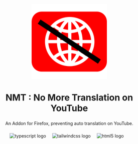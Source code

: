 <div align="center">
  <img src="./assets/icons/icon.svg" alt="Project description"/>
</div>

###

<h1 align="center">NMT : No More Translation on YouTube</h1>

###

<p align="center">An Addon for Firefox, preventing auto translation on YouTube.</p>

###

<div align="center">
  <img src="https://cdn.jsdelivr.net/gh/devicons/devicon/icons/typescript/typescript-original.svg" height="40" alt="typescript logo" title="typescript logo" />
  <img width="12" />
  <img src="https://cdn.simpleicons.org/tailwindcss/06B6D4" height="40" alt="tailwindcss logo" title="tailwindcss logo" />
  <img width="12" />
  <img src="https://cdn.jsdelivr.net/gh/devicons/devicon/icons/html5/html5-original.svg" height="30" alt="html5 logo"  />
  <img width="12" />
</div>
